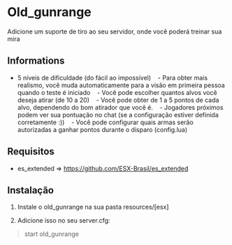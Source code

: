 # Old_gunrange

Adicione um suporte de tiro ao seu servidor, onde você poderá treinar sua mira

## Informations

   - 5 níveis de dificuldade (do fácil ao impossível)
   - Para obter mais realismo, você muda automaticamente para a visão em primeira pessoa quando o teste é iniciado
   - Você pode escolher quantos alvos você deseja atirar (de 10 a 20)
   - Você pode obter de 1 a 5 pontos de cada alvo, dependendo do bom atirador que você é.
   - Jogadores próximos podem ver sua pontuação no chat (se a configuração estiver definida corretamente :))
   - Você pode configurar quais armas serão autorizadas a ganhar pontos durante o disparo (config.lua)
   
## Requisitos

   - es_extended => https://github.com/ESX-Brasil/es_extended

## Instalação

1.	Instale o old_gunrange na sua pasta resources/[esx]

2.	Adicione isso no seu server.cfg:

> start old_gunrange
